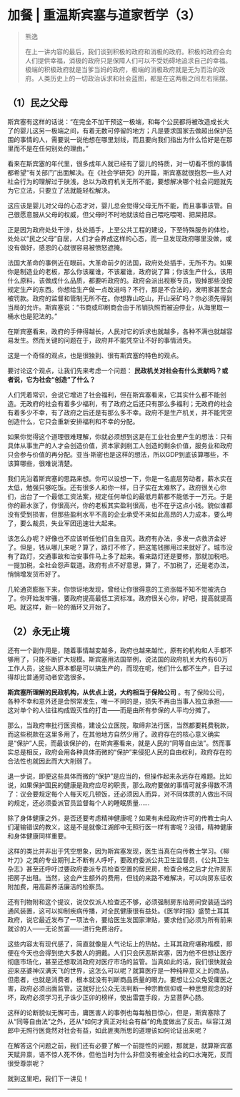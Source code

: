 # 加餐 | 重温斯宾塞与道家哲学（3）

> 熊逸
> 
> 在上一讲内容的最后，我们谈到积极的政府和消极的政府。积极的政府会向人们提供幸福，消极的政府只是保障人们可以不受妨碍地追求自己的幸福。极端的积极政府就是当爹当妈的政府，极端的消极政府就是无为而治的政府。人类历史上的一切政治诉求和社会蓝图，都是在这两极之间左右摇摆。

## （1）民之父母

斯宾塞有这样的话说：“在完全不加干预这一极端，和每个公民都将被改造成长大了的婴儿这另一极端之间，有着无数可停留的地方；凡是要求国家去做超出保护范围的事情的人，需要说一说他想在哪里划线，而且要向我们指出为什么恰好是在那里而不是在任何别处的理由。”

看来在斯宾塞的年代里，很多成年人就已经有了婴儿的特质，对一切看不惯的事情都希望“有关部门”出面解决。在《社会学研究》的开篇，斯宾塞就很抱怨一些人对社会行为的理解过于肤浅，总以为政府机关无所不能，要想解决哪个社会问题就先为它立法，只要立了法就能轻松解决。

这应该是婴儿对父母的心态才对，婴儿总会觉得父母无所不能，而且事事该管。自己很愿意服从父母的权威，但父母时不时地就该给自己喂吃喂喝、把屎把尿。

正是因为政府处处干涉，处处插手，上至公共工程的建设，下至特殊服务的体检，处处以“民之父母”自居，人们才会养成这样的心态，而一旦发现政府哪里没做，或没有做好，感恩的心就很容易被愤怒遮掩。

法国大革命的事例近在眼前。大革命前夕的法国，政府处处插手，无所不为。如果你是制造业的老板，那么你该雇谁，不该雇谁，政府说了算；你该生产什么，该用什么原料，该做成什么品质，都要听政府的。政府会派出视察专员，毁掉那些没按规定生产的东西。你想给生产做一点改进吗？不行，那是不合法的，发明家甚至会被罚款。政府的监督和管制无所不在。你想靠山吃山，开山采矿吗？你必须先得到当局的允许。斯宾塞说：“书商或印刷商会由于吊销执照而被迫停业，从海里取一桶水也是犯法的。”

在斯宾塞看来，政府的手伸得越长，人民对它的诉求也就越多，各种不满也就越容易发生。然而关键的问题在于，政府并不能凭空让不好的事情消失。

这是一个奇怪的观点，也是很独到、很有斯宾塞的特色的观点。

要讨论这个观点，让我们先来考虑一个问题： **民政机关对社会有什么贡献吗？或者说，它为社会“创造”了什么？**

人们凭着常识，会说它增进了社会福利，但在斯宾塞看来，它其实什么都不能创造。无政府的社会有着多少福利，有了政府之后还只有那么多福利；无政府的社会有着多少不幸，有了政府之后还是有那么多不幸。政府不是生产机关，并不能凭空创造什么，它只会重新安排福利和不幸的分配。

如果你觉得这个道理很难理解，你就必须想到这是在工业社会里产生的想法：只有具体从事生产的人才会创造价值，资本家剥削工人创造的剩余价值，服务业和政府只会参与价值的再分配。亚当·斯密也是这样的想法，所以GDP到底该算哪些，不该算哪些，很难说清楚。

我们先沿着斯宾塞的思路来想。你可以设想一下，你是一名底层劳动者，薪水实在太低，勉强只够吃饭。还有很多人和你一样，日子实在太难熬了。政府很关心你们，出台了一个最低工资法案，规定任何单位的最低月薪都不能低于一万元。于是你的薪水涨了，你很高兴，你的老板其实盈利很高，也不在乎这点小钱。貌似谁都没有受到损害，但那些盈利水平不高的企业承受不来如此高昂的人力成本，要么垮了，要么裁员，失业军团迅速壮大起来。

该怎么办呢？好像也不应该听任他们自生自灭。政府有办法，多发一点救济金好了。但是，钱从哪儿来呢？算了，路灯不修了，把这笔钱挪用过来就好了。城市没有了路灯，交通事故和治安事件马上多了起来。看来路灯还是要修，那就加税吧。一提加税，全社会怨声载道。政府有点不好意思，算了，不加税了，还是老办法，悄悄增发货币好了。

几轮通货膨胀下来，你惊讶地发现，曾经让你很得意的工资涨幅不知不觉被洗白了。你开始发牢骚，要政府提高最低工资标准。政府很关心你，好吧，提高就提高吧。就这样，新一轮的循环又开始了。

## （2）永无止境

还有一个副作用是，随着事情越变越多，政府也越来越忙，原有的机构和人手都不够用了，只能不断扩大规模。斯宾塞用法国举例，说法国的政府机关大约有60万工作人员，这些人原本都是可以搞生产的，而现在呢，他们什么都不生产，日子过得却比普通劳动者安逸很多。

 **斯宾塞所理解的民政机构，从优点上说，大约相当于保险公司** 。有了保险公司，各种不幸和意外还是会照常发生，唯一不同的是，损失不再由当事人独立承担——这对单个的人往往构成毁灭性的打击——而是由所有参保的人平均分摊了。

那么，当政府审批行医资格，建设公立医院，取缔非法行医，当然都要耗费税款，而这些税款在这里多用了，在其他地方自然少用了。政府存在的核心意义确实是“保护”人民，而最该保护的，在斯宾塞看来，就是人民的“同等自由法”。然而事实总是相反，政府会用各种具体而微的“保护”来侵犯人民的自由权利，政府存在的合法性也就因此而大大削弱了。

退一步说，即便这些具体而微的“保护”是应当的，但操作起来永远存在难题。比如说，如果保护国民的健康是政府应尽的职责，那么政府要做的事情可就多得数不清了：议会要规定每个人每天吃几顿饭，还必须因人而异，对不同体质的人做出不同的规定，还必须委派官员监督每个人的睡眠质量……

除了身体健康之外，是否还要考虑精神健康呢？如果有未经政府许可的传教士向人们灌输错误的教义，这是不是就像江湖郎中无照行医一样有害呢？没错，精神健康和身体健康同样重要。

这样的类比并非出于凭空想象，因为斯宾塞发现，医生当真在向传教士学习。《柳叶刀》之类的专业期刊上不断有人呼吁，要政府委派公共卫生监督员，《公共卫生杂志》甚至还呼吁过要政府委派专员检查空置的居民房，检查合格之后才允许房东把房子出租。当然，这会产生额外的费用，但钱的来路不难解决，可以向房东征收附加费，用高薪养活廉洁的检察员。

还有刊物附和这个提议，说仅仅派人检查还不够，必须强制房东给房间安装适当的通风装置，这可以抑制疾病传播，对全民健康很有益处。《医学时报》盛赞土耳其政府，说它最近发布了一项法令，要给医生发国家津贴，要求他们必须为所有前来就诊的人——无论贫富——进行免费治疗。

这些内容太有现代感了，简直就像是人气论坛上的热帖。土耳其政府堪称楷模，即便在今天也会得到绝大多数人的拥戴。人们只会厌恶斯宾塞，因为他不但想让医疗彻底市场化，甚至还想取消政府对医疗市场的监管。当真如此的话，我们很快就会迎来巫婆神汉满天飞的世界，这怎么可以呢？就算医疗是一种纯粹意义上的商品，但患者，也就是消费者，根本就没有判断商品质量的眼力。要想让公众免受庸医之害，政府必须出面监管。这就好比公众无法判断一种宗教信仰或一种思想观念的好坏，政府必须学习孔子诛少正卯的榜样，使出雷霆手段，方显菩萨心肠。

这样的论断貌似无懈可击，庸医害人的事例也每每触目惊心，但是，斯宾塞除了从“同等自由法”之外，还从“如何才真正对社会有益”的角度做出了反击。纵容江湖郎中无照行医竟然对社会有益，如此匪夷所思的道理该如何论证出来呢？

在解答这个问题之前，我们还有必要了解一个前提性的问题，那就是，就算斯宾塞天赋异禀，语不惊人死不休，但他当时为什么非但没有被全社会的口水淹死，反而很受尊崇呢？

就到这里吧，我们下一讲见！

---
